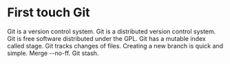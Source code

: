 # First touch Git

Git is a version control system.
Git is a distributed version control system.
Git is free software distributed under the GPL.
Git has a mutable index called stage.
Git tracks changes of files.
Creating a new branch is quick and simple.
Merge --no-ff.
Git stash.
